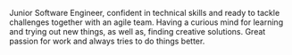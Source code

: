 Junior Software Engineer, confident in technical skills and ready to tackle challenges together with an agile team.
Having a curious mind for learning and trying out new things, as well as, finding creative solutions.
Great passion for work and always tries to do things better.
